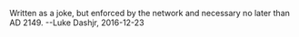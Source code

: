 Written as a joke, but enforced by the network and necessary no later than AD 2149. --Luke Dashjr, 2016-12-23